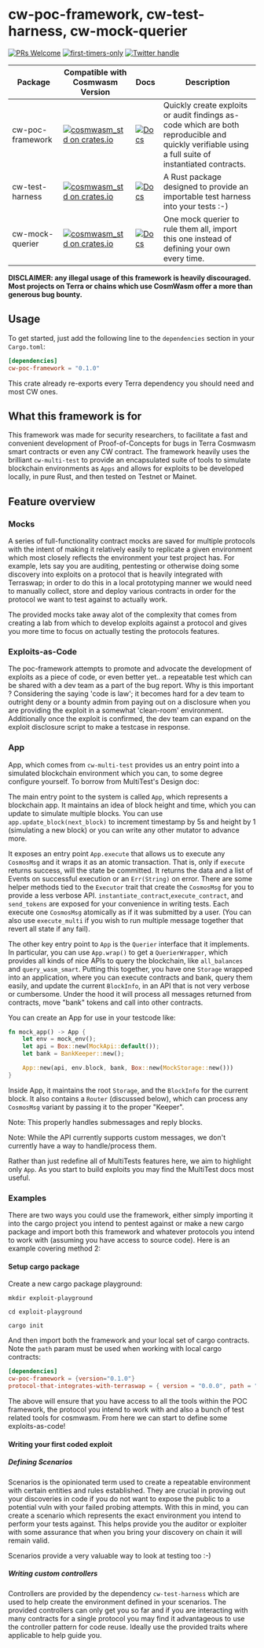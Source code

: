 # cw-poc-framework, cw-test-harness, cw-mock-querier
[![PRs Welcome](https://img.shields.io/badge/PRs-welcome-brightgreen.svg?style=flat-square)](https://makeapullrequest.com)
[![first-timers-only](https://img.shields.io/badge/first--timers--only-friendly-blue.svg?style=flat-square)](https://www.firsttimersonly.com/)
[![Twitter handle][]][Twitter badge]

[Twitter handle]: https://img.shields.io/twitter/follow/0xFab1e.svg?style=social&label=Follow
[Twitter badge]: https://twitter.com/intent/follow?screen_name=0xFab1e

| Package | Compatible with Cosmwasm Version                                                                                            | Docs                                                                | Description                                                                                                                                  |
|---------------|-------------------------------------------------------------------------------------------------------|---------------------------------------------------------------------|-------------------------------------------------------------------------------------------------------------------------------------------|
| cw-poc-framework           | [![cosmwasm_std on crates.io](https://img.shields.io/crates/v/cosmwasm-std.svg)](https://crates.io/crates/cosmwasm_std)          | [![Docs](https://docs.rs/cw1/badge.svg)](https://github.com/0xFable/cw-poc-framework/tree/main/packages/cw-poc-framework)       | Quickly create exploits or audit findings as-code which are both reproducible and quickly verifiable using a full suite of instantiated contracts. |
| cw-test-harness          | [![cosmwasm_std on crates.io](https://img.shields.io/crates/v/cosmwasm-std.svg)](https://crates.io/crates/cosmwasm_std)          | [![Docs](https://docs.rs/cw1/badge.svg)](https://github.com/0xFable/cw-poc-framework/tree/main/packages/cw-test-harness)       | A Rust package designed to provide an importable test harness into your tests :-)  |
| cw-mock-querier        | [![cosmwasm_std on crates.io](https://img.shields.io/crates/v/cosmwasm-std.svg)](https://crates.io/crates/cosmwasm_std)          | [![Docs](https://docs.rs/cw1/badge.svg)](https://github.com/0xFable/cw-poc-framework/tree/main/packages/cw-mock-querier)       | One mock querier to rule them all, import this one instead of defining your own every time. |
 

**DISCLAIMER: any illegal usage of this framework is heavily discouraged. Most projects on Terra or chains which use CosmWasm offer a more than generous bug bounty.**

## Usage
To get started, just add the following line to the `dependencies` section in your `Cargo.toml`:
```toml
[dependencies]
cw-poc-framework = "0.1.0"
```
This crate already re-exports every Terra dependency you should need and most CW ones.

## What this framework is for
This framework was made for security researchers, to facilitate a fast and convenient development of Proof-of-Concepts for bugs in Terra Cosmwasm smart contracts or even any CW contract. The framework heavily uses the brilliant `cw-multi-test` to provide an encapsulated suite of tools to simulate blockchain environments as  `Apps` and allows for exploits to be developed locally, in pure Rust, and then tested on Testnet or Mainet. 

## Feature overview

### Mocks

A series of full-functionality contract mocks are saved for multiple protocols with the intent of making it relatively easily to replicate a given environment which most closely reflects the environment your test project has. For example, lets say you are auditing, pentesting or otherwise doing some discovery into exploits on a protocol that is heavily integrated with Terraswap; in order to do this in a local prototyping manner we would need to manually collect, store and deploy various contracts in order for the protocol we want to test against to actually work. 

The provided mocks take away alot of the complexity that comes from creating a lab from which to develop exploits against a protocol and gives you more time to focus on actually testing the protocols features. 

### Exploits-as-Code

The poc-framework attempts to promote and advocate the development of exploits as a piece of code, or even better yet.. a repeatable test which can be shared with a dev team as a part of the bug report. Why is this important ? Considering the saying 'code is law'; it becomes hard for a dev team to outright deny or a bounty admin from paying out on a disclosure when you are providing the exploit in a somewhat 'clean-room' environment. Additionally once the exploit is confirmed, the dev team can expand on the exploit disclosure script to make a testcase in response. 

### App

App, which comes from `cw-multi-test` provides us an entry point into a simulated blockchain environment which you can, to some degree configure yourself.
To borrow from MultiTest's Design doc: 

The main entry point to the system is called `App`, which represents a blockchain app.
It maintains an idea of block height and time, which you can update to simulate multiple
blocks. You can use `app.update_block(next_block)` to increment timestamp by 5s and height by 1
(simulating a new block) or you can write any other mutator to advance more.

It exposes an entry point `App.execute` that allows us to execute any `CosmosMsg`
and it wraps it as an atomic transaction. That is, only if `execute` returns success, will the state
be committed. It returns the data and a list of Events on successful execution or an `Err(String)`
on error. There are some helper methods tied to the `Executor` trait that create the `CosmosMsg` for
you to provide a less verbose API. `instantiate_contract`,`execute_contract`, and `send_tokens` are exposed
for your convenience in writing tests. Each execute one `CosmosMsg` atomically as if it was submitted by a user.
(You can also use `execute_multi` if you wish to run multiple message together that revert all state if any fail).

The other key entry point to `App` is the `Querier` interface that it implements. In particular, you
can use `App.wrap()` to get a `QuerierWrapper`, which provides all kinds of nice APIs to query the
blockchain, like `all_balances` and `query_wasm_smart`. Putting this together, you have one `Storage` wrapped
into an application, where you can execute contracts and bank, query them easily, and update the current
`BlockInfo`, in an API that is not very verbose or cumbersome. Under the hood it will process all messages
returned from contracts, move "bank" tokens and call into other contracts.

You can create an App for use in your testcode like:

```rust
fn mock_app() -> App {
    let env = mock_env();
    let api = Box::new(MockApi::default());
    let bank = BankKeeper::new();

    App::new(api, env.block, bank, Box::new(MockStorage::new()))
}
```

Inside App, it maintains the root `Storage`, and the `BlockInfo` for the current block.
It also contains a `Router` (discussed below), which can process any `CosmosMsg` variant
by passing it to the proper "Keeper".

Note: This properly handles submessages and reply blocks.

Note: While the API currently supports custom messages, we don't currently have a way to handle/process them.

Rather than just redefine all of MultiTests features here, we aim to highlight only `App`. As you start to build exploits you may find the MultiTest docs most useful.

### Examples 

There are two ways you could use the framework, either simply importing it into the cargo project you intend to pentest against or make a new cargo package and import both this framework and whatever protocols you intend to work with (assuming you have access to source code). Here is an example covering method 2: 

#### Setup cargo package 
Create a new cargo package playground: 

`mkdir exploit-playground`

`cd exploit-playground`

`cargo init`

And then import both the framework and your local set of cargo contracts. Note the `path` param must be used when working with local cargo contracts:

```toml
[dependencies]
cw-poc-framework = {version="0.1.0"}
protocol-that-integrates-with-terraswap = { version = "0.0.0", path = "./location_to_my_cool_local_contract" }
```

The above will ensure that you have access to all the tools within the POC framework, the protocol you intend to work with and also a bunch of test related tools for cosmwasm. From here we can start to define some exploits-as-code!

#### Writing your first coded exploit 


##### Defining Scenarios 

Scenarios is the opinionated term used to create a repeatable environment with certain entities and rules established. They are crucial in proving out your discoveries in code if you do not want to expose the public to a potential vuln with your failed probing attempts. With this in mind, you can create a scenario which represents the exact environment you intend to perform your tests against. This helps provide you the auditor or exploiter with some assurance that when you bring your discovery on chain it will remain valid. 

Scenarios provide a very valuable way to look at testing too :-)

##### Writing custom controllers 

Controllers are provided by the dependency `cw-test-harness` which are used to help create the environment defined in your scenarios. The provided controllers can only get you so far and if you are interacting with many contracts for a single protocol you may find it advantageous to use the controller pattern for code reuse. Ideally use the provided traits where applicable to help guide you. 


